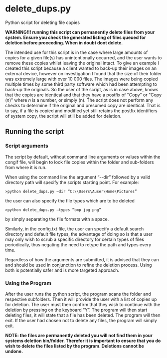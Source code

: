 # delete_dups.py
Python script for deleting file copies 

**WARNING!!! running this script can permanently delete files from your system. Ensure you check the generated listing of files queued for deletion before proceeding. When in doubt dont delete.**

The intended use for this script is in the case where large amounts of copies for a given file(s) has unintentionally occurred, and the user wants to remove these copies whilst leaving the original intact. To give an example I created this script because a client wanted to back-up their images on an external device, however on investigation I found that the size of their folder was extremely large with over 10 000 files. The images were being copied multiple times by some third party software which had been attempting to back-up the originals. So the user of the script, as is in case above, knows that the copies are identical and that they have a postfix of "Copy" or "Copy (_n_)" where _n_ is a number, or simply (n). The script does not perform any checks to determine if the original and presumed copy are identical. That is to say, if a file is copied and modified yet still retains the postfix identifiers of system copy, the script will still be added for deletion.

## Running the script
### Script arguments
The script by default, without command line arguments or values within the congif file, will begin to look file copies within the folder and sub-folders from where it is run. 

When using the command line the argument “--dir” followed by a valid directory path will specify the scripts starting point. For example:

`>python delete_dups.py –dir “C:\\Users\Auser\Home\Pictures”`

the user can also specify the file types which are to be deleted

`>python delete_dups.py –types “bmp jpg png”`

by simply separating the file formats with a space.

Similarly, in the config.txt file, the user can specify a default search directory and default file types, the advantage of doing so is that a user may only wish to scrub a specific directory for certain types of files periodically, thus negating the need to retype the path and types every time.  

Regardless of how the arguments are submitted, it is advised that they can and should be used in conjunction to refine the deletion process. Using both is potentially safer and is more targeted approach.


### Using the Program
After the user runs the python script, the program scans the folder and respective subfolders. Then it will provide the user with a list of copies up for deletion. The user must then confirm that they wish to continue with the deletion by pressing on the keyboard “Y”. The program will then start deleting files, it will state that a file has been deleted. The program will then exit. If the user had chosen not to delete any files, the program will simply exit.

**NOTE: the files are permanently deleted you will not find them in your systems deletion bin/folder. Therefor it is important to ensure that you do wish to delete the files listed by the program. Deletions cannot be undone.** 

